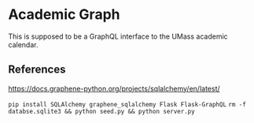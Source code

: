 # Academic Graph

This is supposed to be a GraphQL interface to the UMass academic calendar.

## References
https://docs.graphene-python.org/projects/sqlalchemy/en/latest/

`pip install SQLAlchemy graphene_sqlalchemy Flask Flask-GraphQL`
`rm -f databse.sqlite3 && python seed.py && python server.py`